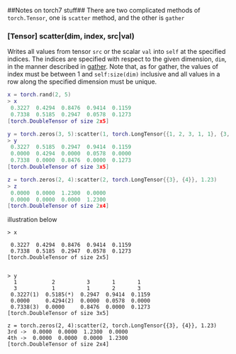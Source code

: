 ##Notes on torch7 stuff##
There are two complicated methods of `torch.Tensor`, one is `scatter` method, and the other is `gather`
### [Tensor] scatter(dim, index, src|val) ###
Writes all values from tensor `src` or the scalar `val` into `self` at the specified indices. The indices are specified
with respect to the given dimension, `dim`, in the manner described in [gather](#torch.Tensor.gather). Note that, as
for gather, the values of index must be between 1 and `self:size(dim)` inclusive and all values in a row along the
specified dimension must be unique.

```lua
x = torch.rand(2, 5)
> x
 0.3227  0.4294  0.8476  0.9414  0.1159
 0.7338  0.5185  0.2947  0.0578  0.1273
[torch.DoubleTensor of size 2x5]

y = torch.zeros(3, 5):scatter(1, torch.LongTensor{{1, 2, 3, 1, 1}, {3, 1, 1, 2, 3}}, x)
> y
 0.3227  0.5185  0.2947  0.9414  0.1159
 0.0000  0.4294  0.0000  0.0578  0.0000
 0.7338  0.0000  0.8476  0.0000  0.1273
[torch.DoubleTensor of size 3x5]

z = torch.zeros(2, 4):scatter(2, torch.LongTensor{{3}, {4}}, 1.23)
> z
 0.0000  0.0000  1.2300  0.0000
 0.0000  0.0000  0.0000  1.2300
[torch.DoubleTensor of size 2x4]

```
illustration below
```
> x

 0.3227  0.4294  0.8476  0.9414  0.1159
 0.7338  0.5185  0.2947  0.0578  0.1273
[torch.DoubleTensor of size 2x5]


> y
  1           2          3       1       1
  3           1          1       2       3
 0.3227(1)  0.5185(*)  0.2947  0.9414  0.1159
 0.0000     0.4294(2)  0.0000  0.0578  0.0000
 0.7338(3)  0.0000     0.8476  0.0000  0.1273
[torch.DoubleTensor of size 3x5]
```

```
z = torch.zeros(2, 4):scatter(2, torch.LongTensor{{3}, {4}}, 1.23)
3rd ->  0.0000  0.0000  1.2300  0.0000  
4th ->  0.0000  0.0000  0.0000  1.2300
[torch.DoubleTensor of size 2x4]
```
